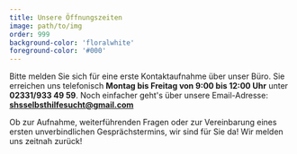 ```yaml
---
title: Unsere Öffnungszeiten  
image: path/to/img
order: 999
background-color: 'floralwhite'
foreground-color: '#000'
---
```


Bitte melden Sie sich für eine erste Kontaktaufnahme über unser Büro. Sie erreichen uns telefonisch **Montag bis Freitag von 9:00 bis 12:00 Uhr** unter **02331/933 49 59**. Noch einfacher geht's über unsere Email-Adresse: **shsselbsthilfesucht@gmail.com**

Ob zur Aufnahme, weiterführenden Fragen oder zur Vereinbarung eines ersten unverbindlichen Gesprächstermins, wir sind für Sie da! Wir melden uns zeitnah zurück!
